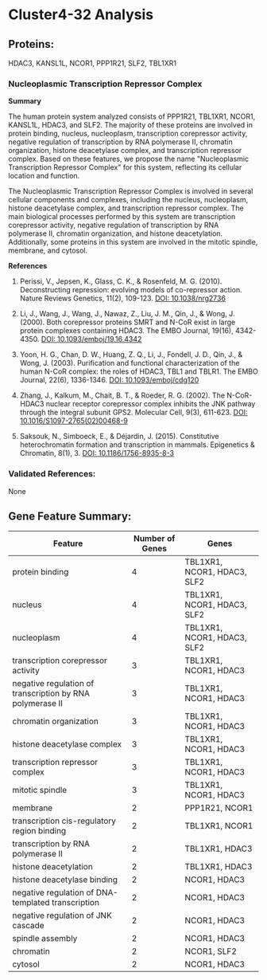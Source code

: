 # Cluster4-32 Analysis

## Proteins: 

HDAC3, KANSL1L, NCOR1, PPP1R21, SLF2, TBL1XR1

### Nucleoplasmic Transcription Repressor Complex

**Summary**

The human protein system analyzed consists of PPP1R21, TBL1XR1, NCOR1, KANSL1L, HDAC3, and SLF2. The majority of these proteins are involved in protein binding, nucleus, nucleoplasm, transcription corepressor activity, negative regulation of transcription by RNA polymerase II, chromatin organization, histone deacetylase complex, and transcription repressor complex. Based on these features, we propose the name "Nucleoplasmic Transcription Repressor Complex" for this system, reflecting its cellular location and function.

The Nucleoplasmic Transcription Repressor Complex is involved in several cellular components and complexes, including the nucleus, nucleoplasm, histone deacetylase complex, and transcription repressor complex. The main biological processes performed by this system are transcription corepressor activity, negative regulation of transcription by RNA polymerase II, chromatin organization, and histone deacetylation. Additionally, some proteins in this system are involved in the mitotic spindle, membrane, and cytosol.

**References**

1. Perissi, V., Jepsen, K., Glass, C. K., & Rosenfeld, M. G. (2010). Deconstructing repression: evolving models of co-repressor action. Nature Reviews Genetics, 11(2), 109-123. [DOI: 10.1038/nrg2736](https://www.nature.com/articles/nrg2736)

2. Li, J., Wang, J., Wang, J., Nawaz, Z., Liu, J. M., Qin, J., & Wong, J. (2000). Both corepressor proteins SMRT and N-CoR exist in large protein complexes containing HDAC3. The EMBO Journal, 19(16), 4342-4350. [DOI: 10.1093/emboj/19.16.4342](https://www.embopress.org/doi/full/10.1093/emboj/19.16.4342)

3. Yoon, H. G., Chan, D. W., Huang, Z. Q., Li, J., Fondell, J. D., Qin, J., & Wong, J. (2003). Purification and functional characterization of the human N-CoR complex: the roles of HDAC3, TBL1 and TBLR1. The EMBO Journal, 22(6), 1336-1346. [DOI: 10.1093/emboj/cdg120](https://www.embopress.org/doi/full/10.1093/emboj/cdg120)

4. Zhang, J., Kalkum, M., Chait, B. T., & Roeder, R. G. (2002). The N-CoR-HDAC3 nuclear receptor corepressor complex inhibits the JNK pathway through the integral subunit GPS2. Molecular Cell, 9(3), 611-623. [DOI: 10.1016/S1097-2765(02)00468-9](https://www.cell.com/molecular-cell/fulltext/S1097-2765(02)00468-9)

5. Saksouk, N., Simboeck, E., & Déjardin, J. (2015). Constitutive heterochromatin formation and transcription in mammals. Epigenetics & Chromatin, 8(1), 3. [DOI: 10.1186/1756-8935-8-3](https://epigeneticsandchromatin.biomedcentral.com/articles/10.1186/1756-8935-8-3)

### Validated References: 

None





## Gene Feature Summary: 

| Feature | Number of Genes | Genes |
| --- | --- | --- |
| protein binding | 4 | TBL1XR1, NCOR1, HDAC3, SLF2 |
| nucleus | 4 | TBL1XR1, NCOR1, HDAC3, SLF2 |
| nucleoplasm | 4 | TBL1XR1, NCOR1, HDAC3, SLF2 |
| transcription corepressor activity | 3 | TBL1XR1, NCOR1, HDAC3 |
| negative regulation of transcription by RNA polymerase II | 3 | TBL1XR1, NCOR1, HDAC3 |
| chromatin organization | 3 | TBL1XR1, NCOR1, HDAC3 |
| histone deacetylase complex | 3 | TBL1XR1, NCOR1, HDAC3 |
| transcription repressor complex | 3 | TBL1XR1, NCOR1, HDAC3 |
| mitotic spindle | 3 | TBL1XR1, NCOR1, HDAC3 |
| membrane | 2 | PPP1R21, NCOR1 |
| transcription cis-regulatory region binding | 2 | TBL1XR1, NCOR1 |
|  transcription by RNA polymerase II | 2 | TBL1XR1, HDAC3 |
| histone deacetylation | 2 | TBL1XR1, HDAC3 |
| histone deacetylase binding | 2 | NCOR1, HDAC3 |
| negative regulation of DNA-templated transcription | 2 | NCOR1, HDAC3 |
| negative regulation of JNK cascade | 2 | NCOR1, HDAC3 |
| spindle assembly | 2 | NCOR1, HDAC3 |
| chromatin | 2 | NCOR1, SLF2 |
| cytosol | 2 | NCOR1, HDAC3 |

